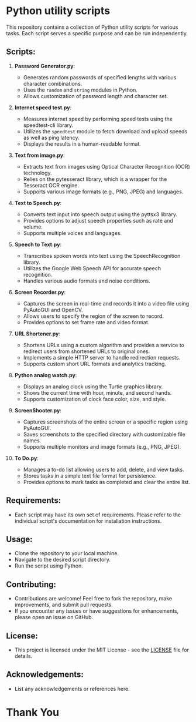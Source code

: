 # Python utility scripts

This repository contains a collection of Python utility scripts for various tasks. Each script serves a specific purpose and can be run independently.

## Scripts:

1. **Password Generator.py**:
   - Generates random passwords of specified lengths with various character combinations.
   - Uses the `random` and `string` modules in Python.
   - Allows customization of password length and character set.

2. **Internet speed test.py**:
   - Measures internet speed by performing speed tests using the speedtest-cli library.
   - Utilizes the `speedtest` module to fetch download and upload speeds as well as ping latency.
   - Displays the results in a human-readable format.

3. **Text from image.py**:
   - Extracts text from images using Optical Character Recognition (OCR) technology.
   - Relies on the pytesseract library, which is a wrapper for the Tesseract OCR engine.
   - Supports various image formats (e.g., PNG, JPEG) and languages.

4. **Text to Speech.py**:
   - Converts text input into speech output using the pyttsx3 library.
   - Provides options to adjust speech properties such as rate and volume.
   - Supports multiple voices and languages.

5. **Speech to Text.py**:
   - Transcribes spoken words into text using the SpeechRecognition library.
   - Utilizes the Google Web Speech API for accurate speech recognition.
   - Handles various audio formats and noise conditions.

6. **Screen Recorder.py**:
   - Captures the screen in real-time and records it into a video file using PyAutoGUI and OpenCV.
   - Allows users to specify the region of the screen to record.
   - Provides options to set frame rate and video format.

7. **URL Shortener.py**:
   - Shortens URLs using a custom algorithm and provides a service to redirect users from shortened URLs to original ones.
   - Implements a simple HTTP server to handle redirection requests.
   - Supports custom short URL formats and analytics tracking.

8. **Python analog watch.py**:
   - Displays an analog clock using the Turtle graphics library.
   - Shows the current time with hour, minute, and second hands.
   - Supports customization of clock face color, size, and style.

9. **ScreenShooter.py**:
   - Captures screenshots of the entire screen or a specific region using PyAutoGUI.
   - Saves screenshots to the specified directory with customizable file names.
   - Supports multiple monitors and image formats (e.g., PNG, JPEG).

10. **To Do.py**:
    - Manages a to-do list allowing users to add, delete, and view tasks.
    - Stores tasks in a simple text file format for persistence.
    - Provides options to mark tasks as completed and clear the entire list.

## Requirements:
- Each script may have its own set of requirements. Please refer to the individual script's documentation for installation instructions.

## Usage:
- Clone the repository to your local machine.
- Navigate to the desired script directory.
- Run the script using Python.

## Contributing:
- Contributions are welcome! Feel free to fork the repository, make improvements, and submit pull requests.
- If you encounter any issues or have suggestions for enhancements, please open an issue on GitHub.

## License:
- This project is licensed under the MIT License - see the [LICENSE](LICENSE) file for details.

## Acknowledgements:
- List any acknowledgements or references here.

# Thank You
